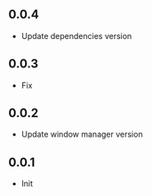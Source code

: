 ## 0.0.4

* Update dependencies version

## 0.0.3

* Fix

## 0.0.2

* Update window manager version


## 0.0.1

* Init

